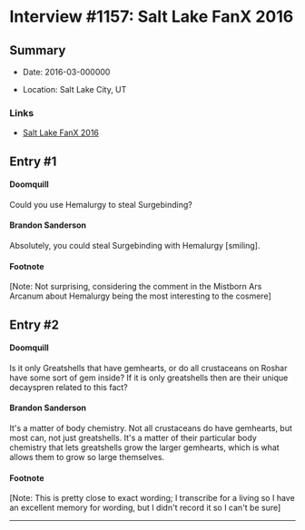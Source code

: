 # Interview #1157: Salt Lake FanX 2016

## Summary

- Date: 2016-03-000000

- Location: Salt Lake City, UT

### Links

- [Salt Lake FanX 2016](http://www.17thshard.com/forum/topic/53759-salt-lake-comiccon-fanx-2016/#entry423767)


## Entry #1

#### Doomquill

Could you use Hemalurgy to steal Surgebinding?

#### Brandon Sanderson

Absolutely, you could steal Surgebinding with Hemalurgy [smiling].

#### Footnote

[Note: Not surprising, considering the comment in the Mistborn Ars Arcanum about Hemalurgy being the most interesting to the cosmere]

## Entry #2

#### Doomquill

Is it only Greatshells that have gemhearts, or do all crustaceans on Roshar have some sort of gem inside? If it is only greatshells then are their unique decayspren related to this fact?

#### Brandon Sanderson

It's a matter of body chemistry. Not all crustaceans do have gemhearts, but most can, not just greatshells. It's a matter of their particular body chemistry that lets greatshells grow the larger gemhearts, which is what allows them to grow so large themselves.

#### Footnote

[Note: This is pretty close to exact wording; I transcribe for a living so I have an excellent memory for wording, but I didn't record it so I can't be sure]


---

